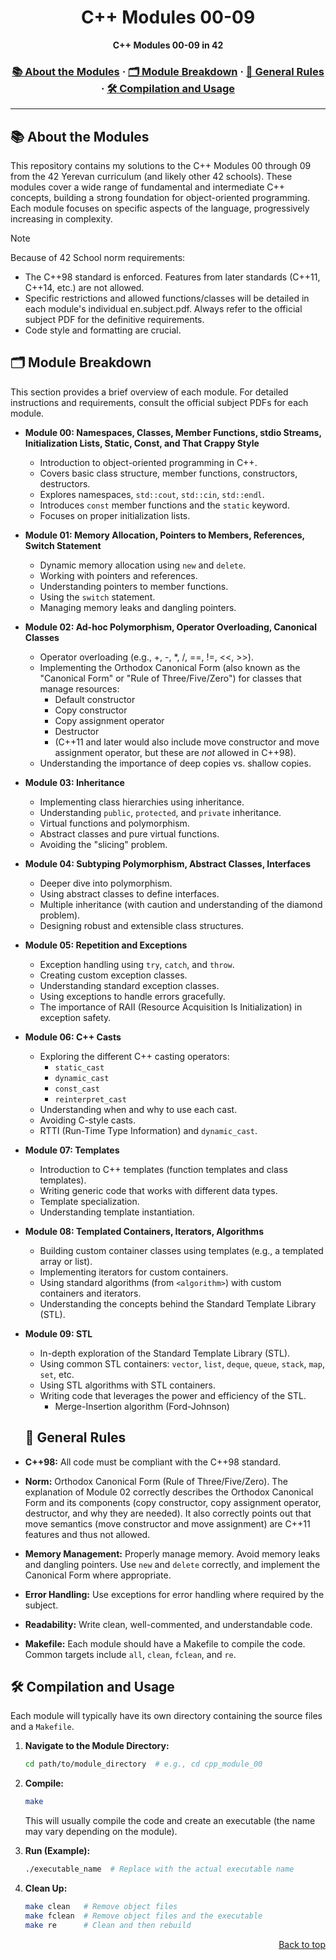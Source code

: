 <a name="readme-top"></a>
<div align="center">

  <!-- Project Name -->
  <h1>C++ Modules 00-09</h1>

  <!-- Short Description -->
  <p align="center">
          <b>C++ Modules 00-09 in 42</b><br>
  </p>

  <h3>
      <a href="#-about-the-modules">📚 About the Modules</a>
    <span> · </span>
      <a href="#-module-breakdown">🗂️ Module Breakdown</a>
    <span> · </span>
      <a href="#-general-rules">📝 General Rules</a>
    <span> · </span>
      <a href="#-compilation-and-usage">🛠️ Compilation and Usage</a>
  </h3>
</div>

---

## 📚 About the Modules

This repository contains my solutions to the C++ Modules 00 through 09 from the 42 Yerevan curriculum (and likely other 42 schools).  These modules cover a wide range of fundamental and intermediate C++ concepts, building a strong foundation for object-oriented programming.  Each module focuses on specific aspects of the language, progressively increasing in complexity.

> [!NOTE]
> Because of 42 School norm requirements:
> *   The C++98 standard is enforced.  Features from later standards (C++11, C++14, etc.) are not allowed.
> *   Specific restrictions and allowed functions/classes will be detailed in each module's individual en.subject.pdf.  Always refer to the official subject PDF for the definitive requirements.
> *   Code style and formatting are crucial.

## 🗂️ Module Breakdown

This section provides a brief overview of each module.  For detailed instructions and requirements, consult the official subject PDFs for each module.

*   **Module 00: Namespaces, Classes, Member Functions, stdio Streams, Initialization Lists, Static, Const, and That Crappy Style**
    *   Introduction to object-oriented programming in C++.
    *   Covers basic class structure, member functions, constructors, destructors.
    *   Explores namespaces, `std::cout`, `std::cin`, `std::endl`.
    *   Introduces `const` member functions and the `static` keyword.
    *   Focuses on proper initialization lists.

*   **Module 01: Memory Allocation, Pointers to Members, References, Switch Statement**
    *   Dynamic memory allocation using `new` and `delete`.
    *   Working with pointers and references.
    *   Understanding pointers to member functions.
    *   Using the `switch` statement.
    *   Managing memory leaks and dangling pointers.

*   **Module 02: Ad-hoc Polymorphism, Operator Overloading, Canonical Classes**
    *   Operator overloading (e.g., +, -, *, /, ==, !=, <<, >>).
    *   Implementing the Orthodox Canonical Form (also known as the "Canonical Form" or "Rule of Three/Five/Zero") for classes that manage resources:
        *   Default constructor
        *   Copy constructor
        *   Copy assignment operator
        *   Destructor
        *   (C++11 and later would also include move constructor and move assignment operator, but these are *not* allowed in C++98).
    *   Understanding the importance of deep copies vs. shallow copies.

*   **Module 03: Inheritance**
    *   Implementing class hierarchies using inheritance.
    *   Understanding `public`, `protected`, and `private` inheritance.
    *   Virtual functions and polymorphism.
    *   Abstract classes and pure virtual functions.
    *   Avoiding the "slicing" problem.

*   **Module 04: Subtyping Polymorphism, Abstract Classes, Interfaces**
    *   Deeper dive into polymorphism.
    *   Using abstract classes to define interfaces.
    *   Multiple inheritance (with caution and understanding of the diamond problem).
    *   Designing robust and extensible class structures.

*   **Module 05: Repetition and Exceptions**
    *   Exception handling using `try`, `catch`, and `throw`.
    *   Creating custom exception classes.
    *   Understanding standard exception classes.
    *   Using exceptions to handle errors gracefully.
    *   The importance of RAII (Resource Acquisition Is Initialization) in exception safety.

*   **Module 06: C++ Casts**
    *   Exploring the different C++ casting operators:
        *   `static_cast`
        *   `dynamic_cast`
        *   `const_cast`
        *   `reinterpret_cast`
    *   Understanding when and why to use each cast.
    *   Avoiding C-style casts.
    *   RTTI (Run-Time Type Information) and `dynamic_cast`.

*   **Module 07: Templates**
    *   Introduction to C++ templates (function templates and class templates).
    *   Writing generic code that works with different data types.
    *   Template specialization.
    *   Understanding template instantiation.

*   **Module 08: Templated Containers, Iterators, Algorithms**
    *   Building custom container classes using templates (e.g., a templated array or list).
    *   Implementing iterators for custom containers.
    *   Using standard algorithms (from `<algorithm>`) with custom containers and iterators.
    *   Understanding the concepts behind the Standard Template Library (STL).

*   **Module 09: STL**
    *   In-depth exploration of the Standard Template Library (STL).
    *   Using common STL containers: `vector`, `list`, `deque`, `queue`, `stack`, `map`, `set`, etc.
    *   Using STL algorithms with STL containers.
    *   Writing code that leverages the power and efficiency of the STL.
        *   Merge-Insertion algorithm (Ford-Johnson)

    ## 📝 General Rules

   
*   **C++98:**  All code must be compliant with the C++98 standard.
*   **Norm:**  Orthodox Canonical Form (Rule of Three/Five/Zero). The explanation of Module 02 correctly describes the Orthodox Canonical Form and its components (copy constructor, copy assignment operator, destructor, and why they are needed). It also correctly points out that move semantics (move constructor and move assignment) are C++11 features and thus not allowed.
*   **Memory Management:**  Properly manage memory.  Avoid memory leaks and dangling pointers. Use `new` and `delete` correctly, and implement the Canonical Form where appropriate.
*   **Error Handling:**  Use exceptions for error handling where required by the subject.
*   **Readability:**  Write clean, well-commented, and understandable code.
*   **Makefile:** Each module should have a Makefile to compile the code. Common targets include `all`, `clean`, `fclean`, and `re`.

## 🛠️ Compilation and Usage

Each module will typically have its own directory containing the source files and a `Makefile`.

1.  **Navigate to the Module Directory:**
    ```bash
    cd path/to/module_directory  # e.g., cd cpp_module_00
    ```

2.  **Compile:**
    ```bash
    make
    ```
    This will usually compile the code and create an executable (the name may vary depending on the module).

3.  **Run (Example):**
    ```bash
    ./executable_name  # Replace with the actual executable name
    ```

4.  **Clean Up:**
    ```bash
    make clean   # Remove object files
    make fclean  # Remove object files and the executable
    make re      # Clean and then rebuild
    ```

<p align="right"><a href="#readme-top">Back to top</a></p>